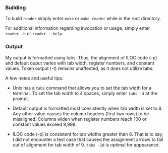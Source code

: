 
### Building
To build ``reader`` simply enter ``make`` or ``make reader``
while in the root directory.

For additional information regarding invocation or usage,
simply enter `reader -h` or `reader --help`.

### Output
My output is formatted using tabs. Thus, the alignment of
ILOC code (-p) and default ouput varies with tab width,
register numbers, and constant values.
Token output (-t) remains unaffected, as it does not 
utilize tabs.

A few notes and useful tips:

  * Unix has a `tabs` command that allows you to set the
  tab width for a terminal. To set the tab width to 4 spaces,
  simply enter `tabs -4` at the prompt.
  
  * Default output is formatted most consistently when tab
  width is set to 8. Any other value causes the column
  headers (first two rows) to be misaligned. Columns widen
  when register numbers reach 100 or constant values exceed
  9,999.
  
  * ILOC code (-p) is consistent for tab widths greater
  than 8. That is to say, I did not encounter a test case that
  caused the assignment arrows to fall out of alignment for
  tab width of 9. `tabs -10` is optimal for appearance.
